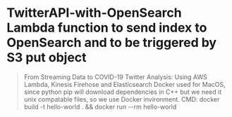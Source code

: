 # TwitterAPI-with-OpenSearch Lambda function to send index to OpenSearch and to be triggered by S3 put object
>From Streaming Data to COVID-19 Twitter Analysis: Using AWS Lambda, Kinesis Firehose and Elasticsearch
>Docker used for MacOS, since python pip will download dependencies in C++ but we need it unix compatable files, so we use Docker invironment.
>CMD:  docker build -t hello-world . && docker run --rm  hello-world 
